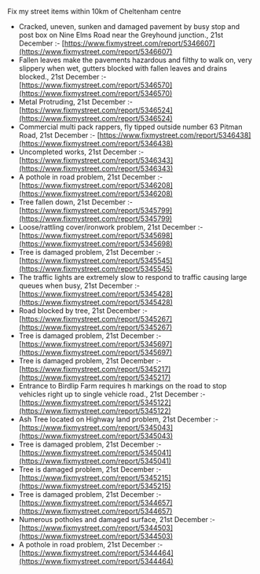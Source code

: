 Fix my street items within 10km of Cheltenham centre

<!-- fix_marker starts -->

- Cracked, uneven, sunken and damaged pavement by busy stop and post box on Nine Elms Road near the Greyhound junction., 21st December :- [https://www.fixmystreet.com/report/5346607](https://www.fixmystreet.com/report/5346607)
- Fallen leaves make the pavements hazardous and filthy to walk on, very slippery when wet, gutters blocked with fallen leaves and drains blocked., 21st December :- [https://www.fixmystreet.com/report/5346570](https://www.fixmystreet.com/report/5346570)
- Metal Protruding, 21st December :- [https://www.fixmystreet.com/report/5346524](https://www.fixmystreet.com/report/5346524)
- Commercial multi pack rappers, fly tipped outside number 63 Pitman Road, 21st December :- [https://www.fixmystreet.com/report/5346438](https://www.fixmystreet.com/report/5346438)
- Uncompleted works, 21st December :- [https://www.fixmystreet.com/report/5346343](https://www.fixmystreet.com/report/5346343)
- A pothole in road problem, 21st December :- [https://www.fixmystreet.com/report/5346208](https://www.fixmystreet.com/report/5346208)
- Tree fallen down, 21st December :- [https://www.fixmystreet.com/report/5345799](https://www.fixmystreet.com/report/5345799)
- Loose/rattling cover/ironwork problem, 21st December :- [https://www.fixmystreet.com/report/5345698](https://www.fixmystreet.com/report/5345698)
- Tree is damaged problem, 21st December :- [https://www.fixmystreet.com/report/5345545](https://www.fixmystreet.com/report/5345545)
- The traffic lights are extremely slow to respond to traffic causing large queues when busy, 21st December :- [https://www.fixmystreet.com/report/5345428](https://www.fixmystreet.com/report/5345428)
- Road blocked by tree, 21st December :- [https://www.fixmystreet.com/report/5345267](https://www.fixmystreet.com/report/5345267)
- Tree is damaged problem, 21st December :- [https://www.fixmystreet.com/report/5345697](https://www.fixmystreet.com/report/5345697)
- Tree is damaged problem, 21st December :- [https://www.fixmystreet.com/report/5345217](https://www.fixmystreet.com/report/5345217)
- Entrance to Birdlip Farm requires h markings on the road to stop vehicles right up to single vehicle road., 21st December :- [https://www.fixmystreet.com/report/5345122](https://www.fixmystreet.com/report/5345122)
- Ash Tree located on Highway land problem, 21st December :- [https://www.fixmystreet.com/report/5345043](https://www.fixmystreet.com/report/5345043)
- Tree is damaged problem, 21st December :- [https://www.fixmystreet.com/report/5345041](https://www.fixmystreet.com/report/5345041)
- Tree is damaged problem, 21st December :- [https://www.fixmystreet.com/report/5345215](https://www.fixmystreet.com/report/5345215)
- Tree is damaged problem, 21st December :- [https://www.fixmystreet.com/report/5344657](https://www.fixmystreet.com/report/5344657)
- Numerous potholes and damaged surface, 21st December :- [https://www.fixmystreet.com/report/5344503](https://www.fixmystreet.com/report/5344503)
- A pothole in road problem, 21st December :- [https://www.fixmystreet.com/report/5344464](https://www.fixmystreet.com/report/5344464)

<!-- fix_marker ends -->